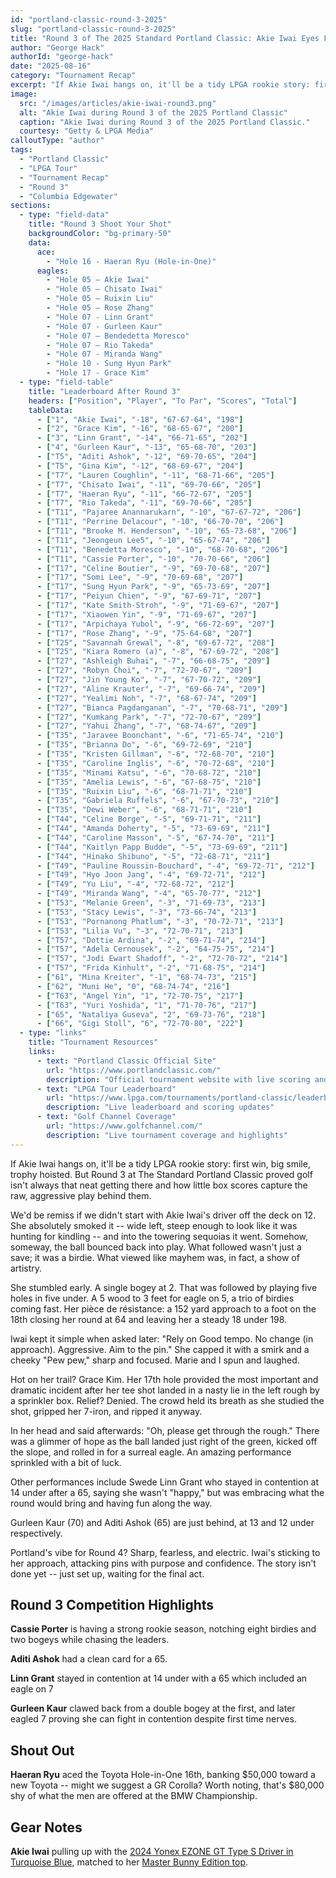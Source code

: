 ```yaml
---
id: "portland-classic-round-3-2025"
slug: "portland-classic-round-3-2025"
title: "Round 3 of The 2025 Standard Portland Classic: Akie Iwai Eyes First LPGA Victory While Grace Kim and Haeran Ryu Make Noise"
author: "George Hack"
authorId: "george-hack"
date: "2025-08-16"
category: "Tournament Recap"
excerpt: "If Akie Iwai hangs on, it'll be a tidy LPGA rookie story: first win, big smile, trophy hoisted. But Round 3 at The Standard Portland Classic proved golf isn't always that neat getting there and how little box scores capture the raw, aggressive golf behind them."
image:
  src: "/images/articles/akie-iwai-round3.png"
  alt: "Akie Iwai during Round 3 of the 2025 Portland Classic"
  caption: "Akie Iwai during Round 3 of the 2025 Portland Classic."
  courtesy: "Getty & LPGA Media"
calloutType: "author"
tags:
  - "Portland Classic"
  - "LPGA Tour"
  - "Tournament Recap"
  - "Round 3"
  - "Columbia Edgewater"
sections:
  - type: "field-data"
    title: "Round 3 Shoot Your Shot"
    backgroundColor: "bg-primary-50"
    data:
      ace:
        - "Hole 16 - Haeran Ryu (Hole-in-One)"
      eagles:
        - "Hole 05 – Akie Iwai"
        - "Hole 05 – Chisato Iwai"
        - "Hole 05 – Ruixin Liu"
        - "Hole 05 – Rose Zhang"
        - "Hole 07 - Linn Grant"
        - "Hole 07 - Gurleen Kaur"
        - "Hole 07 – Bendedetta Moresco"
        - "Hole 07 – Rio Takeda"
        - "Hole 07 - Miranda Wang"
        - "Hole 10 - Sung Hyun Park"
        - "Hole 17 - Grace Kim"
  - type: "field-table"
    title: "Leaderboard After Round 3"
    headers: ["Position", "Player", "To Par", "Scores", "Total"]
    tableData:
      - ["1", "Akie Iwai", "-18", "67-67-64", "198"]
      - ["2", "Grace Kim", "-16", "68-65-67", "200"]
      - ["3", "Linn Grant", "-14", "66-71-65", "202"]
      - ["4", "Gurleen Kaur", "-13", "65-68-70", "203"]
      - ["T5", "Aditi Ashok", "-12", "69-70-65", "204"]
      - ["T5", "Gina Kim", "-12", "68-69-67", "204"]
      - ["T7", "Lauren Coughlin", "-11", "68-71-66", "205"]
      - ["T7", "Chisato Iwai", "-11", "69-70-66", "205"]
      - ["T7", "Haeran Ryu", "-11", "66-72-67", "205"]
      - ["T7", "Rio Takeda", "-11", "69-70-66", "205"]
      - ["T11", "Pajaree Anannarukarn", "-10", "67-67-72", "206"]
      - ["T11", "Perrine Delacour", "-10", "66-70-70", "206"]
      - ["T11", "Brooke M. Henderson", "-10", "65-73-68", "206"]
      - ["T11", "Jeongeun Lee5", "-10", "65-67-74", "206"]
      - ["T11", "Benedetta Moresco", "-10", "68-70-68", "206"]
      - ["T11", "Cassie Porter", "-10", "70-70-66", "206"]
      - ["T17", "Celine Boutier", "-9", "69-70-68", "207"]
      - ["T17", "Somi Lee", "-9", "70-69-68", "207"]
      - ["T17", "Sung Hyun Park", "-9", "65-73-69", "207"]
      - ["T17", "Peiyun Chien", "-9", "67-69-71", "207"]
      - ["T17", "Kate Smith-Stroh", "-9", "71-69-67", "207"]
      - ["T17", "Xiaowen Yin", "-9", "71-69-67", "207"]
      - ["T17", "Arpichaya Yubol", "-9", "66-72-69", "207"]
      - ["T17", "Rose Zhang", "-9", "75-64-68", "207"]
      - ["T25", "Savannah Grewal", "-8", "69-67-72", "208"]
      - ["T25", "Kiara Romero (a)", "-8", "67-69-72", "208"]
      - ["T27", "Ashleigh Buhai", "-7", "66-68-75", "209"]
      - ["T27", "Robyn Choi", "-7", "72-70-67", "209"]
      - ["T27", "Jin Young Ko", "-7", "67-70-72", "209"]
      - ["T27", "Aline Krauter", "-7", "69-66-74", "209"]
      - ["T27", "Yealimi Noh", "-7", "68-67-74", "209"]
      - ["T27", "Bianca Pagdanganan", "-7", "70-68-71", "209"]
      - ["T27", "Kumkang Park", "-7", "72-70-67", "209"]
      - ["T27", "Yahui Zhang", "-7", "68-74-67", "209"]
      - ["T35", "Jaravee Boonchant", "-6", "71-65-74", "210"]
      - ["T35", "Brianna Do", "-6", "69-72-69", "210"]
      - ["T35", "Kristen Gillman", "-6", "72-68-70", "210"]
      - ["T35", "Caroline Inglis", "-6", "70-72-68", "210"]
      - ["T35", "Minami Katsu", "-6", "70-68-72", "210"]
      - ["T35", "Amelia Lewis", "-6", "67-68-75", "210"]
      - ["T35", "Ruixin Liu", "-6", "68-71-71", "210"]
      - ["T35", "Gabriela Ruffels", "-6", "67-70-73", "210"]
      - ["T35", "Dewi Weber", "-6", "68-71-71", "210"]
      - ["T44", "Celine Borge", "-5", "69-71-71", "211"]
      - ["T44", "Amanda Doherty", "-5", "73-69-69", "211"]
      - ["T44", "Caroline Masson", "-5", "67-74-70", "211"]
      - ["T44", "Kaitlyn Papp Budde", "-5", "73-69-69", "211"]
      - ["T44", "Hinako Shibuno", "-5", "72-68-71", "211"]
      - ["T49", "Pauline Roussin-Bouchard", "-4", "69-72-71", "212"]
      - ["T49", "Hyo Joon Jang", "-4", "69-72-71", "212"]
      - ["T49", "Yu Liu", "-4", "72-68-72", "212"]
      - ["T49", "Miranda Wang", "-4", "65-70-77", "212"]
      - ["T53", "Melanie Green", "-3", "71-69-73", "213"]
      - ["T53", "Stacy Lewis", "-3", "73-66-74", "213"]
      - ["T53", "Pornanong Phatlum", "-3", "70-72-71", "213"]
      - ["T53", "Lilia Vu", "-3", "72-70-71", "213"]
      - ["T57", "Dottie Ardina", "-2", "69-71-74", "214"]
      - ["T57", "Adela Cernousek", "-2", "64-75-75", "214"]
      - ["T57", "Jodi Ewart Shadoff", "-2", "72-70-72", "214"]
      - ["T57", "Frida Kinhult", "-2", "71-68-75", "214"]
      - ["61", "Mina Kreiter", "-1", "68-74-73", "215"]
      - ["62", "Muni He", "0", "68-74-74", "216"]
      - ["T63", "Angel Yin", "1", "72-70-75", "217"]
      - ["T63", "Yuri Yoshida", "1", "71-70-76", "217"]
      - ["65", "Nataliya Guseva", "2", "69-73-76", "218"]
      - ["66", "Gigi Stoll", "6", "72-70-80", "222"]
  - type: "links"
    title: "Tournament Resources"
    links:
      - text: "Portland Classic Official Site"
        url: "https://www.portlandclassic.com/"
        description: "Official tournament website with live scoring and information"
      - text: "LPGA Tour Leaderboard"
        url: "https://www.lpga.com/tournaments/portland-classic/leaderboard"
        description: "Live leaderboard and scoring updates"
      - text: "Golf Channel Coverage"
        url: "https://www.golfchannel.com/"
        description: "Live tournament coverage and highlights"
---
```


If Akie Iwai hangs on, it'll be a tidy LPGA rookie story: first win, big smile, trophy hoisted. But Round 3 at The Standard Portland Classic proved golf isn't always that neat getting there and how little box scores capture the raw, aggressive play behind them. 

We'd be remiss if we didn't start with Akie Iwai's driver off the deck on 12. She absolutely smoked it -- wide left, steep enough to look like it was hunting for kindling -- and into the towering sequoias it went. Somehow, someway, the ball bounced back into play. What followed wasn't just a save; it was a birdie. What viewed like mayhem was, in fact, a show of artistry.

She stumbled early. A single bogey at 2. That was followed by playing five holes in five under. A 5 wood to 3 feet for eagle on 5, a trio of birdies coming fast. Her pièce de résistance: a 152 yard approach to a foot on the 18th closing her round at 64 and leaving her a steady 18 under 198.

Iwai kept it simple when asked later: "Rely on Good tempo. No change (in approach). Aggressive. Aim to the pin." She capped it with a smirk and a cheeky "Pew pew," sharp and focused. Marie and I spun and laughed.

Hot on her trail? Grace Kim. Her 17th hole provided the most important and dramatic incident after her tee shot landed in a nasty lie in the left rough by a sprinkler box. Relief? Denied. The crowd held its breath as she studied the shot, gripped her 7-iron, and ripped it anyway.

In her head and said afterwards: "Oh, please get through the rough." There was a glimmer of hope as the ball landed just right of the green, kicked off the slope, and rolled in for a surreal eagle. An amazing performance sprinkled with a bit of luck.

Other performances include Swede Linn Grant who stayed in contention at 14 under after a 65, saying she wasn't "happy," but was embracing what the round would bring and having fun along the way. 

Gurleen Kaur (70) and Aditi Ashok (65) are just behind, at 13 and 12 under respectively.

Portland's vibe for Round 4? Sharp, fearless, and electric. Iwai's sticking to her approach, attacking pins with purpose and confidence. The story isn't done yet -- just set up, waiting for the final act.

## Round 3 Competition Highlights

**Cassie Porter** is having a strong rookie season, notching eight birdies and two bogeys while chasing the leaders.

**Aditi Ashok** had a clean card for a 65.

**Linn Grant** stayed in contention at 14 under with a 65 which included an eagle on 7

**Gurleen Kaur** clawed back from a double bogey at the first, and later eagled 7 proving she can fight in contention despite first time nerves.

## Shout Out

**Haeran Ryu** aced the Toyota Hole-in-One 16th, banking $50,000 toward a new Toyota -- might we suggest a GR Corolla? Worth noting, that's $80,000 shy of what the men are offered at the BMW Championship.

## Gear Notes

**Akie Iwai** pulling up with the [2024 Yonex EZONE GT Type S Driver in Turquoise Blue](https://store.shopping.yahoo.co.jp/bright1ststage/2024042601v.html?sc_i=shopping-pc-web-result-item-rsltlst-img), matched to her [Master Bunny Edition top](https://www.masterbunnyedition.net/collection/2025su/index.html).
